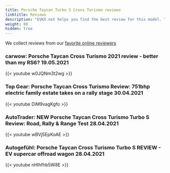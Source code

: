 ```yaml
---
title: Porsche Taycan Turbo S Cross Turismo reviews
linktitle: Reviews
description: "EVKX.net helps you find the best review for this model. "
weight: 80
hidden: true
---
```

<object type="image/svg+xml" data="../modelnavigation.svg"></object>
We collect reviews from our [favorite online reviewers](/guides/evreviewers/)

### carwow: Porsche Taycan Cross Turismo 2021 review - better than my RS6? 19.05.2021

{{< youtube w0JQNm3t2wg >}}

### Top Gear: Porsche Taycan Cross Turismo Review: 751bhp electric family estate takes on a rally stage 30.04.2021

{{< youtube DiM9vagKgfo >}}

### AutoTrader: NEW Porsche Taycan Cross Turismo Turbo S Review: Road, Rally & Range Test 28.04.2021

{{< youtube wBVj5EpKoAE >}}

### Autogefühl: Porsche Taycan Cross Turismo Turbo S REVIEW - EV supercar offroad wagon 28.04.2021

{{< youtube nHlhfhb5W8E >}}

